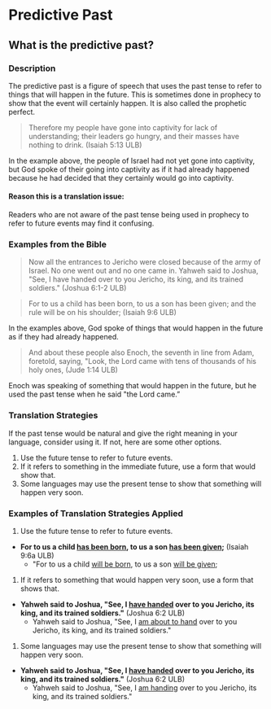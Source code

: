 # Predictive Past #

## What is the predictive past? ##



### Description

The predictive past is a figure of speech that uses the past tense to refer to things that will happen in the future. This is sometimes done in prophecy to show that the event will certainly happen. It is also called the prophetic perfect.

> Therefore my people have gone into captivity for lack of understanding;
> their leaders go hungry, and their masses have nothing to drink. (Isaiah 5:13 ULB)

In the example above, the people of Israel had not yet gone into captivity, but God spoke of their going into captivity as if it had already happened because he had decided that they certainly would go into captivity.

#### Reason this is a translation issue:

Readers who are not aware of the past tense being used in prophecy to refer to future events may find it confusing.

### Examples from the Bible

>Now all the entrances to Jericho were closed because of the army of Israel. No one went out and no one came in. Yahweh said to Joshua, "See, I have handed over to you Jericho, its king, and its trained soldiers." (Joshua 6:1-2 ULB)


>For to us a child has been born, to us a son has been given;
>and the rule will be on his shoulder; (Isaiah 9:6 ULB)


In the examples above, God spoke of things that would happen in the future as if they had already happened.

> And about these people also Enoch, the seventh in line from Adam, foretold, saying, "Look, the Lord came with tens of thousands of his holy ones, (Jude 1:14 ULB)


Enoch was speaking of something that would happen in the future, but he used the past tense when he said "the Lord came.”


### Translation Strategies

If the past tense would be natural and give the right meaning in your language, consider using it. If not, here are some other options.

1. Use the future tense to refer to future events.
1. If it refers to something in the immediate future, use a form that would show that.
1. Some languages may use the present tense to show that something will happen very soon.

### Examples of Translation Strategies Applied

1. Use the future tense to refer to future events.

* **For to us a child <u>has been born</u>, to us a son <u>has been given</u>;** (Isaiah 9:6a ULB)
  * "For to us a child <u>will be born</u>, to us a son <u>will be given</u>;

1. If it refers to something that would happen very soon, use a form that shows that.

* **Yahweh said to Joshua, "See, I <u>have handed</u> over to you Jericho, its king, and its trained soldiers."** (Joshua 6:2 ULB)
  * Yahweh said to Joshua, "See, I <u>am about to hand</u> over to you Jericho, its king, and its trained soldiers."

1. Some languages may use the present tense to show that something will happen very soon.

* **Yahweh said to Joshua, "See, I <u>have handed</u> over to you Jericho, its king, and its trained soldiers."** (Joshua 6:2 ULB)
  * Yahweh said to Joshua, "See, I <u>am handing</u> over to you Jericho, its king, and its trained soldiers."

